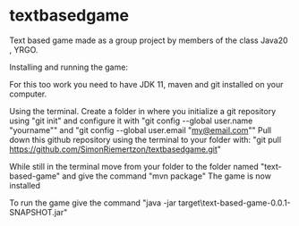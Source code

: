 # textbasedgame
Text based game made as a group project by members of the class Java20 , YRGO.

Installing and running the game:

For this too work you need to have JDK 11, maven and git installed on your computer.

Using the terminal.
Create a folder in where you initialize a git repository using
"git init"
and configure it with
"git config --global user.name "yourname""
and
"git config --global user.email "my@email.com""
Pull down this github repository using the terminal to your folder with:
"git pull https://github.com/SimonRiemertzon/textbasedgame.git"

While still in the terminal move from your folder to the folder named
"text-based-game"
and give the command
"mvn package"
The game is now installed

To run the game give the command
"java -jar target\text-based-game-0.0.1-SNAPSHOT.jar"
